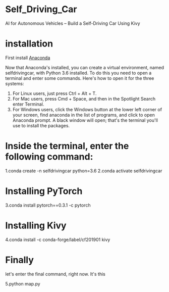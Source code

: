 # Self_Driving_Car
AI for Autonomous Vehicles – Build a Self-Driving Car Using Kivy

# installation
First install [Anaconda](https://www.anaconda.com/) 

Now that Anaconda's installed, you can create a virtual environment, named selfdrivingcar, with Python 3.6 installed. To do this you need to open
a terminal and enter some commands. Here's how to open it for the three systems:
1. For Linux users, just press Ctrl + Alt + T.
2. For Mac users, press Cmd + Space, and then in the Spotlight Search enter
Terminal.
3. For Windows users, click the Windows button at the lower left corner of your screen, find anaconda in the list of programs, and click to open Anaconda prompt. A black window will open; that's the terminal you'll use to install the packages.

# Inside the terminal, enter the following command:
1.conda create -n selfdrivingcar python=3.6
2.conda activate selfdrivingcar

# Installing PyTorch
3.conda install pytorch==0.3.1 -c pytorch

# Installing Kivy
4.conda install -c conda-forge/label/cf201901 kivy

# Finally 
let's enter the final command, right now. It's this

5.python map.py

         
